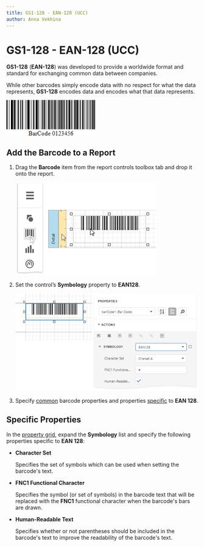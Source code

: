 ```yaml
---
title: GS1-128 - EAN-128 (UCC)
author: Anna Vekhina
---
```

# GS1-128 - EAN-128 (UCC)

**GS1-128** (**EAN-128**) was developed to provide a worldwide format and standard for exchanging common data between companies.

While other barcodes simply encode data with no respect for what the data represents, **GS1-128** encodes data and encodes what that data represents.

![](../../../../images/eurd-web-bar-code-gs1-128-ean-128.png)

## Add the Barcode to a Report

1. Drag the **Barcode** item from the report controls toolbox tab and drop it onto the report. 

    ![](../../../../images/eurd-web-add-bar-code-to-report.png)

2. Set the control’s **Symbology** property to **EAN128**. 

    ![](../../../../images/ean-128-in-designer.png)

3. Specify [common](add-bar-codes-to-a-report.md) barcode properties and properties [specific](#specific-properties) to **EAN 128**.

## Specific Properties

In the [property grid](../../report-designer-tools/ui-panels/properties-panel.md), expand the **Symbology** list and specify the following properties specific to **EAN 128**:

* **Character Set**
	
	Specifies the set of symbols which can be used when setting the barcode's text.

* **FNC1 Functional Character**
	
	Specifies the symbol (or set of symbols) in the barcode text that will be replaced with the **FNC1** functional character when the barcode's bars are drawn.

* **Human-Readable Text**

    Specifies whether or not parentheses should be included in the barcode's text to improve the readability of the barcode's text.